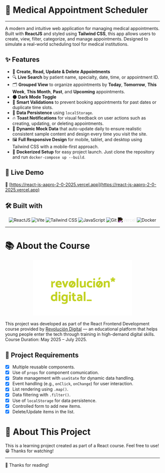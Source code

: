# 🏥 Medical Appointment Scheduler
---
A modern and intuitive web application for managing medical appointments. Built with **ReactJS** and styled using **Tailwind CSS**, this app allows users to create, view, filter, categorize, and manage appointments. Designed to simulate a real-world scheduling tool for medical institutions.

## ✨ Features

- 📅 **Create, Read, Update & Delete Appointments**
- 🔍 **Live Search** by patient name, specialty, date, time, or appointment ID.
- 🗂️ **Grouped View** to organize appointments by **Today**, **Tomorrow**, **This Week**, **This Month**, **Past**, and **Upcoming** appointments.
- 🌑 **Dark Mode Toggle**
- 🧠 **Smart Validations** to prevent booking appointments for past dates or duplicate time slots.
- 💾 **Data Persistence** using `localStorage`.
- 🔥 **Toast Notifications** for visual feedback on user actions such as creating, updating, or deleting appointments.
- 🧪 **Dynamic Mock Data** that auto-update daily to ensure realistic consistent sample content and design every time you visit the site.
- 🖼️ **Full Responsive Design** for mobile, tablet, and desktop using Tailwind CSS with a mobile-first approach.
- 🐳 **Dockerized Setup** for easy project launch. Just clone the repository and run `docker-compose up --build`.

## 🚀 Live Demo

🔗 [https://react-js-aapro-2-0-2025.vercel.app](https://react-js-aapro-2-0-2025.vercel.app)

## 🛠️ Built with

<p align="center">
  <img src="https://cdn.jsdelivr.net/gh/devicons/devicon@latest/icons/react/react-original.svg" width="80" alt="ReactJS" />
  <img src="https://cdn.jsdelivr.net/gh/devicons/devicon@latest/icons/vitejs/vitejs-original.svg" width="80" alt="Vite" />
  <img src="https://cdn.jsdelivr.net/gh/devicons/devicon@latest/icons/tailwindcss/tailwindcss-original.svg" width="80" alt="Tailwind CSS"/>
  <img src="https://cdn.jsdelivr.net/gh/devicons/devicon@latest/icons/javascript/javascript-original.svg" width="80" alt="JavaScript"/>
  <img src="https://cdn.jsdelivr.net/gh/devicons/devicon/icons/git/git-original.svg" width="80" alt="Git"/>
  <img style="filter: invert(1);" src="https://cdn.jsdelivr.net/gh/devicons/devicon@latest/icons/vercel/vercel-original.svg" width="80" alt="Vercel"/>
  <img src="https://cdn.jsdelivr.net/gh/devicons/devicon@latest/icons/docker/docker-plain.svg" width="80" alt="Docker"/>
</p>

---

# 📚 About the Course
<p align="center">
   <img src="https://raw.githubusercontent.com/LucasDLabo/ReactJS-AAPRO2.0-2025/refs/heads/readme/final_project/readme/img/RDLogo.png"/>
<p>

This project was developed as part of the React Frontend Development course provided by [Revolución Digital](https://revoluciondigital.com.ar) — an educational platform that helps young people enter the tech through training in high-demand digital skills.
Course Duration: May 2025 – July 2025.

## 📝 Project Requirements
- [x] Multiple reusable components.
- [x] Use of `props` for component comunication.
- [x] State management with `useState` for dynamic data handling.
- [x] Event handling (e.g., `onClick`, `onChange`) for user interaction.
- [x] List rendering using `.map()`.
- [x] Data filtering with `.filter()`.
- [x] Use of `localStorage` for data persistence.
- [x] Controlled form to add new items.
- [x] Delete/Update items in the list.

# 🧪 About This Project
This is a learning project created as part of a React course. Feel free to use! 😁
Thanks for watching!

---
🙏 Thanks for reading!


